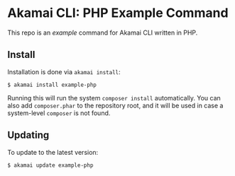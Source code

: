 # Akamai CLI: PHP Example Command

This repo is an _example_ command for Akamai CLI written in PHP.

## Install

Installation is done via `akamai install`:

```
$ akamai install example-php
```

Running this will run the system `composer install` automatically. You can also
add `composer.phar` to the repository root, and it will be used in case a system-level
`composer` is not found.

## Updating

To update to the latest version:

```
$ akamai update example-php 
```
